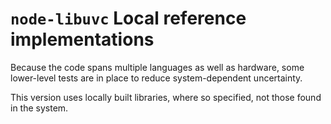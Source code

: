 # `node-libuvc` Local reference implementations

Because the code spans multiple languages as well as hardware, some lower-level tests are in place to reduce system-dependent uncertainty.

This version uses locally built libraries, where so specified, not those found in the system.
